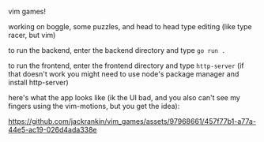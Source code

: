 vim games!

working on boggle, some puzzles, and head to head type editing (like type racer, but vim) 

to run the backend, enter the backend directory and type `go run .`

to run the frontend, enter the frontend directory and type `http-server` (if that doesn't work you might need to use node's package manager and install http-server)

here's what the app looks like (ik the UI bad, and you also can't see my fingers using the vim-motions, but you get the idea):



https://github.com/jackrankin/vim_games/assets/97968661/457f77b1-a77a-44e5-ac19-026d4ada338e

